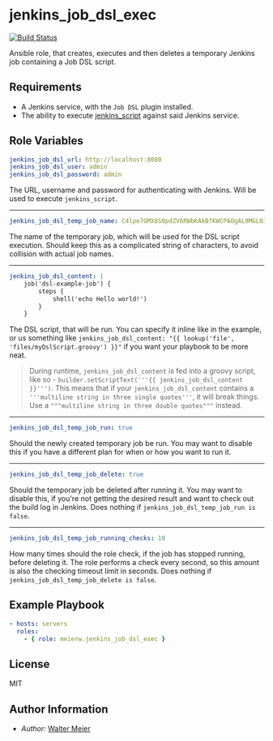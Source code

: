 jenkins_job_dsl_exec
====================

[![Build Status](https://travis-ci.com/meierw/jenkins-job-dsl-exec.svg?branch=master)](https://travis-ci.com/meierw/jenkins-job-dsl-exec)

Ansible role, that creates, executes and then deletes a temporary Jenkins job containing a Job DSL script.

Requirements
------------

* A Jenkins service, with the `Job DSL` plugin installed.
* The ability to execute [jenkins_script](https://docs.ansible.com/ansible/2.5/modules/jenkins_script_module.html) against said Jenkins service.

Role Variables
--------------

```yaml
jenkins_job_dsl_url: http://localhost:8080
jenkins_job_dsl_user: admin
jenkins_job_dsl_password: admin
```
The URL, username and password for authenticating with Jenkins. Will be used to execute `jenkins_script`.

-------
```yaml
jenkins_job_dsl_temp_job_name: C4lpe7GMX8S0pdZV6RWbKAkBfKWCPAOgAL9MGL03
```
The name of the temporary job, which will be used for the DSL script execution.
Should keep this as a complicated string of characters, to avoid collision with actual job names.

-------
```yaml
jenkins_job_dsl_content: |
    job('dsl-example-job') {
        steps {
            shell('echo Hello world!')
        }
    }
```
The DSL script, that will be run. You can specify it inline like in the example, 
or us something like `jenkins_job_dsl_content: "{{ lookup('file', 'files/myDslScript.groovy') }}"` if you want your playbook to be more neat.

> During runtime, `jenkins_job_dsl_content` is fed into a groovy script, like so - `builder.setScriptText('''{{ jenkins_job_dsl_content }}''')`.
This means that if your `jenkins_job_dsl_content` contains a `'''multiline string in three single quotes'''`, it will break things.
Use a `"""multiline string in three double quotes"""` instead.

-------
```yaml
jenkins_job_dsl_temp_job_run: true
```
Should the newly created temporary job be run.
You may want to disable this if you have a different plan for when or how you want to run it.

-------
```yaml
jenkins_job_dsl_temp_job_delete: true
```
Should the temporary job be deleted after running it.
You may want to disable this, if you're not getting the desired result and want to check out the build log in Jenkins.
Does nothing if `jenkins_job_dsl_temp_job_run is false`.

-------
```yaml
jenkins_job_dsl_temp_job_running_checks: 10
```
How many times should the role check, if the job has stopped running, before deleting it.
The role performs a check every second, so this amount is also the checking timeout limit in seconds.
Does nothing if `jenkins_job_dsl_temp_job_delete is false`.

Example Playbook
----------------

```yaml
- hosts: servers
  roles:
    - { role: meierw.jenkins_job_dsl_exec }
```

License
-------

MIT

Author Information
------------------

* _Author:_ [Walter Meier](mailto:valters.meirens@gmail.com)
